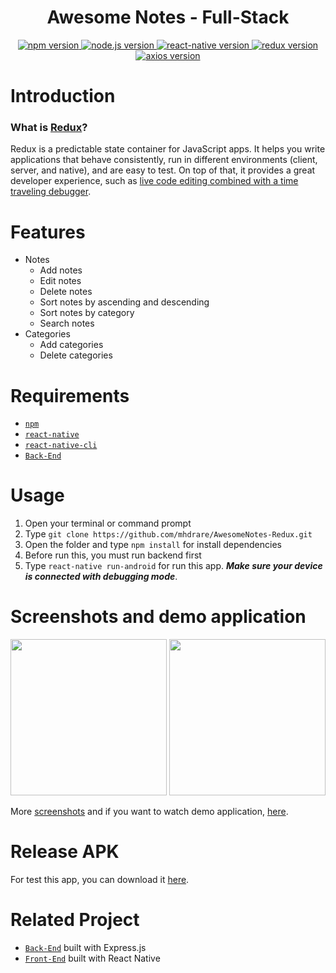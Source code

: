 <h1 align="center">Awesome Notes - Full-Stack</h1>

<div align="center">
  <a href="#">
    <img src="https://img.shields.io/badge/npm-6.9.2-brightgreen.svg?style=flat-square" alt="npm version">
  </a>
  <a href="#">
    <img src="https://img.shields.io/badge/node.js-10.15.2-blue.svg?style=flat-square" alt="node.js version">
  </a>
  <a href="#">
    <img src="https://img.shields.io/badge/react--native-0.59.9-green.svg?style=flat-square" alt="react-native version">
  </a>
  <a href="#">
    <img src="https://img.shields.io/badge/redux-4.0.1-informational.svg?style=flat-square" alt="redux version">
  </a>
  <a href="#">
    <img src="https://img.shields.io/badge/axios-0.19.0-9cf.svg?style=flat-square" alt="axios version">
  </a>
</div>

Introduction
=======
### What is [Redux](https://redux.js.org/introduction/getting-started)?
Redux is a predictable state container for JavaScript apps. It helps you write applications that behave consistently, run in different environments (client, server, and native), and are easy to test. On top of that, it provides a great developer experience, such as [live code editing combined with a time traveling debugger](https://github.com/reduxjs/redux-devtools).

Features
=======
* Notes
  * Add notes
  * Edit notes
  * Delete notes
  * Sort notes by ascending and descending
  * Sort notes by category
  * Search notes
* Categories
  * Add categories
  * Delete categories

Requirements
=======
* [`npm`](https://www.npmjs.com/get-npm)
* [`react-native`](https://facebook.github.io/react-native/docs/getting-started)
* [`react-native-cli`](https://facebook.github.io/react-native/docs/getting-started)
* [`Back-End`](https://github.com/mhdrare/AwesomeNotes-Express.js)

Usage
=======
1. Open your terminal or command prompt
2. Type `git clone https://github.com/mhdrare/AwesomeNotes-Redux.git`
3. Open the folder and type `npm install` for install dependencies
4. Before run this, you must run backend first
5. Type `react-native run-android` for run this app. ***Make sure your device is connected with debugging mode***.

Screenshots and demo application
=======
<div align="center">
    <img width="250" src="https://user-images.githubusercontent.com/38139389/60767470-f7165600-a0e2-11e9-8b3e-a17ec5c6d1d3.png">    
    <img width="250" src="https://user-images.githubusercontent.com/38139389/60767529-9f2c1f00-a0e3-11e9-927b-1d6352e083a2.png">
</div>

More [screenshots](https://github.com/mhdrare/AwesomeNotes-Redux/blob/master/SCREENSHOTS.md) and if you want to watch demo application, [here](https://github.com/mhdrare/AwesomeNotes-Redux/blob/master/DEMO.md).

Release APK
=======
For test this app, you can download it [here](https://drive.google.com/open?id=1n6fLTPX1I91t-UPfT0gYCcX3bqaTCWD-).

Related Project
=======
* [`Back-End`](https://github.com/mhdrare/AwesomeNotes-Express.js) built with Express.js
* [`Front-End`](https://github.com/mhdrare/AwesomeNotes-ReactNative) built with React Native

